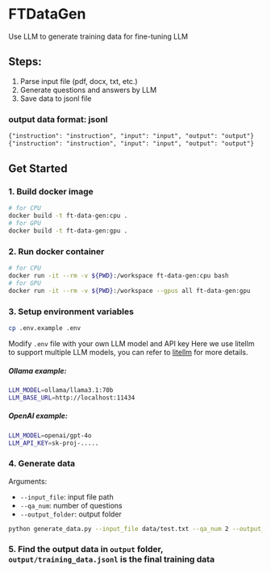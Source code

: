 # FTDataGen

Use LLM to generate training data for fine-tuning LLM

## Steps:
1. Parse input file (pdf, docx, txt, etc.)
2. Generate questions and answers by LLM
3. Save data to jsonl file

### output data format: jsonl 
```txt
{"instruction": "instruction", "input": "input", "output": "output"}
{"instruction": "instruction", "input": "input", "output": "output"}
```

## Get Started
### 1. Build docker image
```bash
# for CPU
docker build -t ft-data-gen:cpu .
# for GPU
docker build -t ft-data-gen:gpu .
```
### 2. Run docker container
```bash
# for CPU
docker run -it --rm -v ${PWD}:/workspace ft-data-gen:cpu bash
# for GPU
docker run -it --rm -v ${PWD}:/workspace --gpus all ft-data-gen:gpu
```

### 3. Setup environment variables
```bash
cp .env.example .env
```
Modify `.env` file with your own LLM model and API key
Here we use litellm to support multiple LLM models, you can refer to [litellm](https://docs.litellm.ai/docs/providers) for more details.
##### Ollama example:
```bash
LLM_MODEL=ollama/llama3.1:70b
LLM_BASE_URL=http://localhost:11434
```
##### OpenAI example:
```bash
LLM_MODEL=openai/gpt-4o
LLM_API_KEY=sk-proj-.....
```

### 4. Generate data
Arguments:
- `--input_file`: input file path
- `--qa_num`: number of questions
- `--output_folder`: output folder

```bash
python generate_data.py --input_file data/test.txt --qa_num 2 --output_folder output
```

### 5. Find the output data in `output` folder, `output/training_data.jsonl` is the final training data